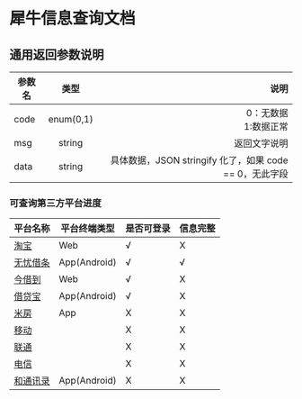 # 犀牛信息查询文档
## 通用返回参数说明 

参数名|类型|说明
---|:--:|---:
code|enum(0,1)|0：无数据<br>1:数据正常
msg|string|返回文字说明
data|string|具体数据，JSON stringify 化了，如果 code == 0，无此字段

### 可查询第三方平台进度

平台名称|平台终端类型|是否可登录|信息完整
---|---|---|---
[淘宝](./app/taobao.md)| Web  | √ | X
[无忧借条](./app/wy.md)| App(Android) | √ | √
[今借到](./app/jjd.md)| Web | √ | X
[借贷宝](./app/jdb.md)| App(Android)| √ | X
[米房](./app/mf.md)| App | X | X
[移动](./app/mobile.md)|   | X | X
[联通](./app/unicom.md)|   | X | X
[电信](./app/telecom/.md)|   | X | X
[和通讯录](./app/htxl.md)|  App(Android) | X| X
